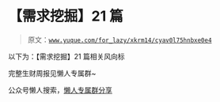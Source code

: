 # 【需求挖掘】21 篇

> 原文：[`www.yuque.com/for_lazy/xkrm14/cyav0l75hnbxe0e4`](https://www.yuque.com/for_lazy/xkrm14/cyav0l75hnbxe0e4)

以下为：【需求挖掘】21 篇相关风向标

完整生财周报见懒人专属群~

公众号懒人搜索，[懒人专属群分享](https://lazybook.fun/#/blog/group)